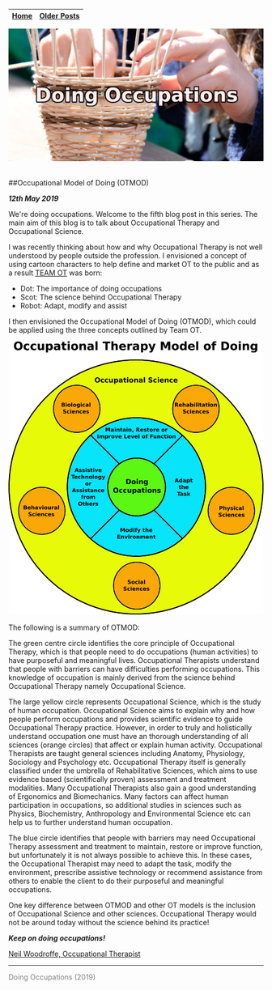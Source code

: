 
| [Home](index.html) | [Older Posts](archive.html) |
| --------|--------|

<p align="center"><img src="img/basket_title.jpg"></p>
<br>
##Occupational Model of Doing (OTMOD)

***12th May 2019***

We're doing occupations. Welcome to the fifth blog post in this series. The main aim of this blog is to talk about Occupational Therapy and Occupational Science. 

I was recently thinking about how and why Occupational Therapy is not well understood by people outside the profession. I envisioned a concept of using cartoon characters to help define and market OT to the public and as a result [TEAM OT](https://neilwoodroffe.github.io/what-is-ot/) was born:

- Dot: The importance of doing occupations
- Scot: The science behind Occupational Therapy
- Robot: Adapt, modify and assist

I then envisioned the Occupational Model of Doing (OTMOD), which could be applied using the three concepts outlined by Team OT.

<p align="center"><img src="img/OTMOD.jpg"></p>

The following is a summary of OTMOD:

The green centre circle identifies the core principle of Occupational Therapy, which is that people need to do occupations (human activities) to have purposeful and meaningful lives. Occupational Therapists understand that people with barriers can have difficulties performing occupations. This knowledge of occupation is mainly derived from the science behind Occupational Therapy namely Occupational Science. 

The large yellow circle represents Occupational Science, which is the study of human occupation. Occupational Science aims to explain why and how people perform occupations and provides scientific evidence to guide Occupational Therapy practice. However, in order to truly and holistically understand occupation one must have an thorough understanding of all sciences (orange circles) that affect or explain human activity. Occupational Therapists are taught general sciences including Anatomy, Physiology, Sociology and Psychology etc. Occupational Therapy itself is generally classified under the umbrella of Rehabilitative Sciences, which aims to use evidence based (scientifically proven) assessment and treatment modalities. Many Occupational Therapists also gain a good understanding of Ergonomics and Biomechanics. Many factors can affect human participation in occupations, so additional studies in sciences such as Physics, Biochemistry, Anthropology and Environmental Science etc can help us to further understand human occupation.

The blue circle identifies that people with barriers may need Occupational Therapy assessment and treatment to maintain, restore or improve function, but unfortunately it is not always possible to achieve this. In these cases, the Occupational Therapist may need to adapt the task, modify the environment, prescribe assistive technology or recommend assistance from others to enable the client to do their purposeful and meaningful occupations.

One key difference between OTMOD and other OT models is the inclusion of Occupational Science and other sciences. Occupational Therapy would not be around today without the science behind its practice!

***Keep on doing occupations!***

[Neil Woodroffe, Occupational Therapist](archive/meet_neil.html)

***
<p style="color: grey;"> Doing Occupations (2019) </p>